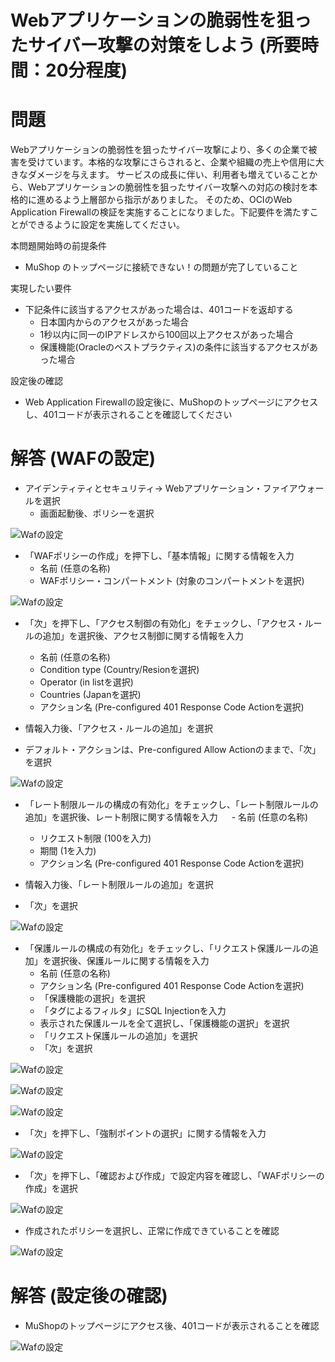 # Webアプリケーションの脆弱性を狙ったサイバー攻撃の対策をしよう (所要時間：20分程度)
# 問題
Webアプリケーションの脆弱性を狙ったサイバー攻撃により、多くの企業で被害を受けています。本格的な攻撃にさらされると、企業や組織の売上や信用に大きなダメージを与えます。
サービスの成長に伴い、利用者も増えていることから、Webアプリケーションの脆弱性を狙ったサイバー攻撃への対応の検討を本格的に進めるよう上層部から指示がありました。
そのため、OCIのWeb Application Firewallの検証を実施することになりました。下記要件を満たすことができるように設定を実施してください。

本問題開始時の前提条件
- MuShop のトップページに接続できない！の問題が完了していること

実現したい要件
- 下記条件に該当するアクセスがあった場合は、401コードを返却する
   - 日本国内からのアクセスがあった場合
   - 1秒以内に同一のIPアドレスから100回以上アクセスがあった場合
   - 保護機能(Oracleのベストプラクティス)の条件に該当するアクセスがあった場合
 
設定後の確認 
- Web Application Firewallの設定後に、MuShopのトップページにアクセスし、401コードが表示されることを確認してください

# 解答 (WAFの設定)
- アイデンティティとセキュリティ→ Webアプリケーション・ファイアウォールを選択
  - 画面起動後、ポリシーを選択
 
![Wafの設定](images/WAF/WAF01.png "Wafの設定") 

- 「WAFポリシーの作成」を押下し、「基本情報」に関する情報を入力
   - 名前 (任意の名称)
   - WAFポリシー・コンパートメント (対象のコンパートメントを選択)    

![Wafの設定](images/WAF/WAF02.png "Wafの設定") 

- 「次」を押下し、「アクセス制御の有効化」をチェックし、「アクセス・ルールの追加」を選択後、アクセス制御に関する情報を入力
   - 名前 (任意の名称)
   - Condition type (Country/Resionを選択)
   - Operator (in listを選択)
   - Countries (Japanを選択)
   - アクション名 (Pre-configured 401 Response Code Actionを選択)

- 情報入力後、「アクセス・ルールの追加」を選択
- デフォルト・アクションは、Pre-configured Allow Actionのままで、「次」を選択

![Wafの設定](images/WAF/WAF03.png "Wafの設定") 

- 「レート制限ルールの構成の有効化」をチェックし、「レート制限ルールの追加」を選択後、レート制限に関する情報を入力
　 - 名前 (任意の名称)
   - リクエスト制限 (100を入力)
   - 期間 (1を入力)
   - アクション名 (Pre-configured 401 Response Code Actionを選択)

 - 情報入力後、「レート制限ルールの追加」を選択
 - 「次」を選択

![Wafの設定](images/WAF/WAF04.png "Wafの設定")

- 「保護ルールの構成の有効化」をチェックし、「リクエスト保護ルールの追加」を選択後、保護ルールに関する情報を入力
   - 名前 (任意の名称)
   - アクション名 (Pre-configured 401 Response Code Actionを選択)
   - 「保護機能の選択」を選択
   - 「タグによるフィルタ」にSQL Injectionを入力
   - 表示された保護ルールを全て選択し、「保護機能の選択」を選択
   - 「リクエスト保護ルールの追加」を選択
   - 「次」を選択

![Wafの設定](images/WAF/WAF05.png "Wafの設定")

![Wafの設定](images/WAF/WAF06.png "Wafの設定")

![Wafの設定](images/WAF/WAF07.png "Wafの設定")

- 「次」を押下し、「強制ポイントの選択」に関する情報を入力

![Wafの設定](images/WAF/WAF08.png "Wafの設定")

- 「次」を押下し、「確認および作成」で設定内容を確認し、「WAFポリシーの作成」を選択

![Wafの設定](images/WAF/WAF09.png "Wafの設定")

- 作成されたポリシーを選択し、正常に作成できていることを確認

![Wafの設定](images/WAF/WAF10.png "Wafの設定")


# 解答 (設定後の確認)

- MuShopのトップページにアクセス後、401コードが表示されることを確認

![Wafの設定](images/WAF/WAF11.png "Wafの設定")




  




